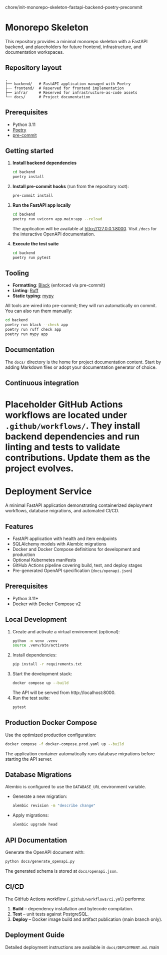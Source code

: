 chore/init-monorepo-skeleton-fastapi-backend-poetry-precommit
# Monorepo Skeleton

This repository provides a minimal monorepo skeleton with a FastAPI backend, and
placeholders for future frontend, infrastructure, and documentation workspaces.

## Repository layout

```
.
├── backend/   # FastAPI application managed with Poetry
├── frontend/  # Reserved for frontend implementation
├── infra/     # Reserved for infrastructure-as-code assets
└── docs/      # Project documentation
```

## Prerequisites

- Python 3.11
- [Poetry](https://python-poetry.org/docs/#installation)
- [pre-commit](https://pre-commit.com/#installation)

## Getting started

1. **Install backend dependencies**

   ```bash
   cd backend
   poetry install
   ```

2. **Install pre-commit hooks** (run from the repository root):

   ```bash
   pre-commit install
   ```

3. **Run the FastAPI app locally**

   ```bash
   cd backend
   poetry run uvicorn app.main:app --reload
   ```

   The application will be available at <http://127.0.0.1:8000>. Visit
   `/docs` for the interactive OpenAPI documentation.

4. **Execute the test suite**

   ```bash
   cd backend
   poetry run pytest
   ```

## Tooling

- **Formatting**: [Black](https://black.readthedocs.io/) (enforced via pre-commit)
- **Linting**: [Ruff](https://docs.astral.sh/ruff/)
- **Static typing**: [mypy](http://mypy-lang.org/)

All tools are wired into pre-commit; they will run automatically on commit. You
can also run them manually:

```bash
cd backend
poetry run black --check app
poetry run ruff check app
poetry run mypy app
```

## Documentation

The `docs/` directory is the home for project documentation content. Start by
adding Markdown files or adopt your documentation generator of choice.

## Continuous integration

Placeholder GitHub Actions workflows are located under `.github/workflows/`.
They install backend dependencies and run linting and tests to validate
contributions. Update them as the project evolves.
=======
# Deployment Service

A minimal FastAPI application demonstrating containerized deployment workflows, database migrations, and automated CI/CD.

## Features

- FastAPI application with health and item endpoints
- SQLAlchemy models with Alembic migrations
- Docker and Docker Compose definitions for development and production
- Optional Kubernetes manifests
- GitHub Actions pipeline covering build, test, and deploy stages
- Pre-generated OpenAPI specification (`docs/openapi.json`)

## Prerequisites

- Python 3.11+
- Docker with Docker Compose v2

## Local Development

1. Create and activate a virtual environment (optional):
   ```bash
   python -m venv .venv
   source .venv/bin/activate
   ```
2. Install dependencies:
   ```bash
   pip install -r requirements.txt
   ```
3. Start the development stack:
   ```bash
   docker compose up --build
   ```
   The API will be served from http://localhost:8000.
4. Run the test suite:
   ```bash
   pytest
   ```

## Production Docker Compose

Use the optimized production configuration:
```bash
docker compose -f docker-compose.prod.yaml up --build
```
The application container automatically runs database migrations before starting the API server.

## Database Migrations

Alembic is configured to use the `DATABASE_URL` environment variable.

- Generate a new migration:
  ```bash
  alembic revision -m "describe change"
  ```
- Apply migrations:
  ```bash
  alembic upgrade head
  ```

## API Documentation

Generate the OpenAPI document with:
```bash
python docs/generate_openapi.py
```
The generated schema is stored at `docs/openapi.json`.

## CI/CD

The GitHub Actions workflow (`.github/workflows/ci.yml`) performs:
1. **Build** – dependency installation and bytecode compilation.
2. **Test** – unit tests against PostgreSQL.
3. **Deploy** – Docker image build and artifact publication (main branch only).

## Deployment Guide

Detailed deployment instructions are available in `docs/DEPLOYMENT.md`.
main
